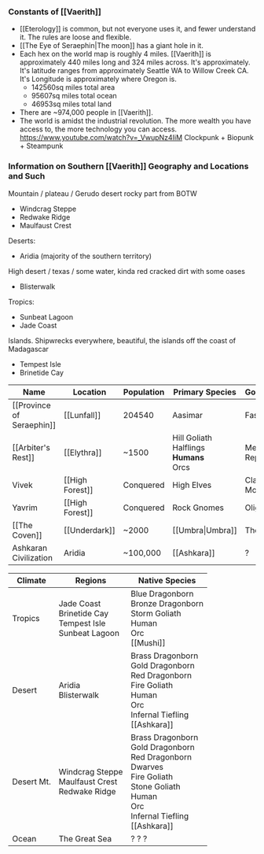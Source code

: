 ### Constants of [[Vaerith]]
- [[Eterology]] is common, but not everyone uses it, and fewer understand it. The rules are loose and flexible.
- [[The Eye of Seraephin|The moon]] has a giant hole in it.
- Each hex on the world map is roughly 4 miles. [[Vaerith]] is approximately 440 miles long and 324 miles across. It's approximately. It's latitude ranges from approximately Seattle WA to Willow Creek CA. It's Longitude is approximately where Oregon is.
	- 142560sq miles total area
	- 95607sq miles total ocean
	- 46953sq miles total land
- There are ~974,000 people in [[Vaerith]]. 
- The world is amidst the industrial revolution. The more wealth you have access to, the more technology you can access. 
https://www.youtube.com/watch?v=_VwupNz4IiM
Clockpunk + Biopunk + Steampunk

### Information on Southern [[Vaerith]] Geography and Locations and Such
Mountain / plateau / Gerudo desert rocky part from BOTW
- Windcrag Steppe
- Redwake Ridge
- Maulfaust Crest

Deserts:
- Aridia (majority of the southern territory)

High desert / texas / some water, kinda red cracked dirt with some oases
- Blisterwalk

Tropics:
- Sunbeat Lagoon
- Jade Coast

Islands. Shipwrecks everywhere, beautiful, the islands off the coast of Madagascar
- Tempest Isle
- Brinetide Cay

| Name                      | Location        | Population | Primary Species                                 | Government            | Eterologist% |
| ------------------------- | --------------- | ---------- | ----------------------------------------------- | --------------------- | ------------ |
| [[Province of Seraephin]] | [[Lunfall]]     | 204540     | Aasimar                                         | Fascist               | 50%          |
| [[Arbiter's Rest]]        | [[Elythra]]     | ~1500      | Hill Goliath<br>Halflings<br>**Humans**<br>Orcs | Merchant<br>Republic  | 5%           |
| Vivek                     | [[High Forest]] | Conquered  | High Elves                                      | Classical<br>Monarchy | 33%          |
| Yavrim                    | [[High Forest]] | Conquered  | Rock Gnomes                                     | Oligarchy             | 33%          |
| [[The Coven]]             | [[Underdark]]   | ~2000      | [[Umbra\|Umbra]]                                | Theocracy             | 100%         |
| Ashkaran Civilization     | Aridia          | ~100,000   | [[Ashkara]]                                         | ?                     | 5%           |

| Climate    | Regions                                                       | Native Species                                                                                                                                        |
| ---------- | ------------------------------------------------------------- | ----------------------------------------------------------------------------------------------------------------------------------------------------- |
| Tropics    | Jade Coast<br>Brinetide Cay<br>Tempest Isle<br>Sunbeat Lagoon | Blue Dragonborn<br>Bronze Dragonborn<br>Storm Goliath<br>Human<br>Orc<br>[[Mushi]]                                                                    |
| Desert     | Aridia<br>Blisterwalk                                         | Brass Dragonborn<br>Gold Dragonborn<br>Red Dragonborn<br>Fire Goliath<br>Human<br>Orc<br>Infernal Tiefling<br>[[Ashkara]]                             |
| Desert Mt. | Windcrag Steppe<br>Maulfaust Crest<br>Redwake Ridge           | Brass Dragonborn<br>Gold Dragonborn<br>Red Dragonborn<br>Dwarves<br>Fire Goliath<br>Stone Goliath<br>Human<br>Orc<br>Infernal Tiefling<br>[[Ashkara]] |
| Ocean      | The Great Sea                                                 | ? ? ?                                                                                                                                                 |
